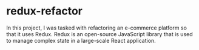 # redux-refactor
In this project, I was tasked with refactoring an e-commerce platform so that it uses Redux. Redux is an open-source JavaScript library that is used to manage complex state in a large-scale React application.
